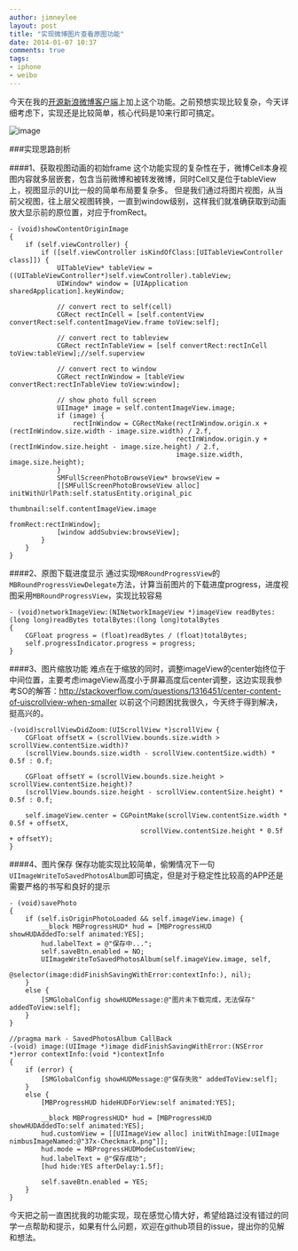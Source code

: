 ```yaml
---
author: jimneylee
layout: post
title: "实现微博图片查看原图功能"
date: 2014-01-07 10:37
comments: true
tags:
- iphone
- weibo
---
```


今天在我的[开源新浪微博客户端](https://github.com/jimneylee/SinaMBlogNimbus)上加上这个功能。之前预想实现比较复杂，今天详细考虑下，实现还是比较简单，核心代码是10来行即可搞定。

![image](http://www.cocoachina.com/bbs/attachment/Fid_6/6_22435_2fbef273f26a4b5.gif)

###实现思路剖析

####1、获取视图动画的初始frame
这个功能实现的复杂性在于，微博Cell本身视图内容就多层嵌套，包含当前微博和被转发微博，同时Cell又是位于tableView上，视图显示的UI比一般的简单布局要复杂多。
但是我们通过将图片视图，从当前父视图，往上层父视图转换，一直到window级别，这样我们就准确获取到动画放大显示前的原位置，对应于fromRect。

    - (void)showContentOriginImage
    {
        if (self.viewController) {
            if ([self.viewController isKindOfClass:[UITableViewController class]]) {
                UITableView* tableView = ((UITableViewController*)self.viewController).tableView;
                UIWindow* window = [UIApplication sharedApplication].keyWindow;
                
                // convert rect to self(cell)
                CGRect rectInCell = [self.contentView convertRect:self.contentImageView.frame toView:self];
        
                // convert rect to tableview
                CGRect rectInTableView = [self convertRect:rectInCell toView:tableView];//self.superview
                
                // convert rect to window
                CGRect rectInWindow = [tableView convertRect:rectInTableView toView:window];
                
                // show photo full screen
                UIImage* image = self.contentImageView.image;
                if (image) {
                    rectInWindow = CGRectMake(rectInWindow.origin.x + (rectInWindow.size.width - image.size.width) / 2.f,
                                              rectInWindow.origin.y + (rectInWindow.size.height - image.size.height) / 2.f,
                                              image.size.width, image.size.height);
                }
                SMFullScreenPhotoBrowseView* browseView =
                [[SMFullScreenPhotoBrowseView alloc] initWithUrlPath:self.statusEntity.original_pic
                                                           thumbnail:self.contentImageView.image
                                                            fromRect:rectInWindow];
                [window addSubview:browseView];
            }
        }
    }

####2、原图下载进度显示
通过实现`MBRoundProgressView`的`MBRoundProgressViewDelegate`方法，计算当前图片的下载进度progress，进度视图采用`MBRoundProgressView`，实现比较容易

    - (void)networkImageView:(NINetworkImageView *)imageView readBytes:(long long)readBytes totalBytes:(long long)totalBytes
    {
        CGFloat progress = (float)readBytes / (float)totalBytes;
        self.progressIndicator.progress = progress;
    }
    
####3、图片缩放功能
难点在于缩放的同时，调整imageView的center始终位于中间位置，主要考虑imageView高度小于屏幕高度后center调整，这边实现我参考SO的解答：http://stackoverflow.com/questions/1316451/center-content-of-uiscrollview-when-smaller
以前这个问题困扰我很久，今天终于得到解决，挺高兴的。

    -(void)scrollViewDidZoom:(UIScrollView *)scrollView {
        CGFloat offsetX = (scrollView.bounds.size.width > scrollView.contentSize.width)?
        (scrollView.bounds.size.width - scrollView.contentSize.width) * 0.5f : 0.f;
        
        CGFloat offsetY = (scrollView.bounds.size.height > scrollView.contentSize.height)?
        (scrollView.bounds.size.height - scrollView.contentSize.height) * 0.5f : 0.f;
        
        self.imageView.center = CGPointMake(scrollView.contentSize.width * 0.5f + offsetX,
                                     scrollView.contentSize.height * 0.5f + offsetY);
    }

####4、图片保存
保存功能实现比较简单，偷懒情况下一句`UIImageWriteToSavedPhotosAlbum`即可搞定，但是对于稳定性比较高的APP还是需要严格的书写和良好的提示

    - (void)savePhoto
    {
    	if (self.isOriginPhotoLoaded && self.imageView.image) {
            __block MBProgressHUD* hud = [MBProgressHUD showHUDAddedTo:self animated:YES];
            hud.labelText = @"保存中...";
            self.saveBtn.enabled = NO;
            UIImageWriteToSavedPhotosAlbum(self.imageView.image, self,
                                           @selector(image:didFinishSavingWithError:contextInfo:), nil);
    	}
        else {
            [SMGlobalConfig showHUDMessage:@"图片未下载完成，无法保存" addedToView:self];
        }
    }

    //pragma mark - SavedPhotosAlbum CallBack
    -(void) image:(UIImage *)image didFinishSavingWithError:(NSError *)error contextInfo:(void *)contextInfo
    {
        if (error) {
            [SMGlobalConfig showHUDMessage:@"保存失败" addedToView:self];
        }
        else {
            [MBProgressHUD hideHUDForView:self animated:YES];
            
            __block MBProgressHUD* hud = [MBProgressHUD showHUDAddedTo:self animated:YES];
            hud.customView = [[UIImageView alloc] initWithImage:[UIImage nimbusImageNamed:@"37x-Checkmark.png"]];
            hud.mode = MBProgressHUDModeCustomView;
            hud.labelText = @"保存成功";
            [hud hide:YES afterDelay:1.5f];
            
            self.saveBtn.enabled = YES;
        }
    }

今天把之前一直困扰我的功能实现，现在感觉心情大好，希望给路过没有错过的同学一点帮助和提示，如果有什么问题，欢迎在github项目的issue，提出你的见解和想法。
